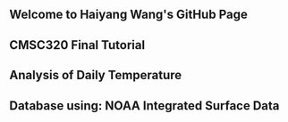 ## Welcome to Haiyang Wang's GitHub Page

## CMSC320 Final Tutorial

## Analysis of Daily Temperature

## Database using: NOAA Integrated Surface Data



